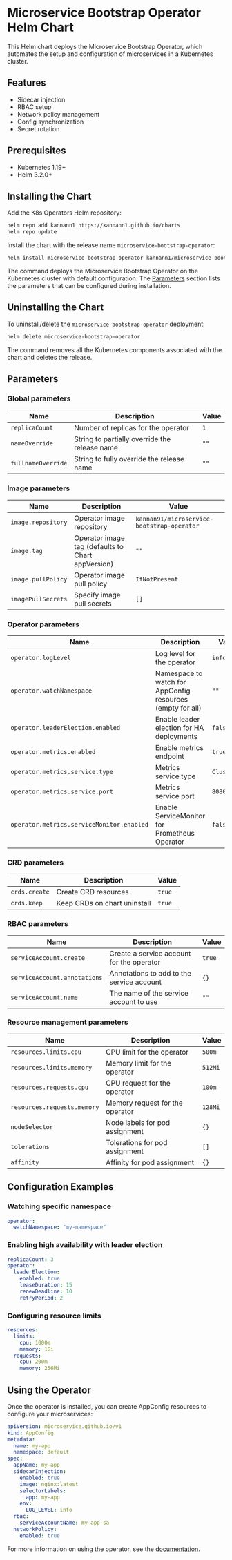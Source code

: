 # Microservice Bootstrap Operator Helm Chart

This Helm chart deploys the Microservice Bootstrap Operator, which automates the setup and configuration of microservices in a Kubernetes cluster.

## Features

- Sidecar injection
- RBAC setup
- Network policy management
- Config synchronization
- Secret rotation

## Prerequisites

- Kubernetes 1.19+
- Helm 3.2.0+

## Installing the Chart

Add the K8s Operators Helm repository:

```bash
helm repo add kannann1 https://kannann1.github.io/charts
helm repo update
```

Install the chart with the release name `microservice-bootstrap-operator`:

```bash
helm install microservice-bootstrap-operator kannann1/microservice-bootstrap-operator
```

The command deploys the Microservice Bootstrap Operator on the Kubernetes cluster with default configuration. The [Parameters](#parameters) section lists the parameters that can be configured during installation.

## Uninstalling the Chart

To uninstall/delete the `microservice-bootstrap-operator` deployment:

```bash
helm delete microservice-bootstrap-operator
```

The command removes all the Kubernetes components associated with the chart and deletes the release.

## Parameters

### Global parameters

| Name                      | Description                                     | Value |
| ------------------------- | ----------------------------------------------- | ----- |
| `replicaCount`            | Number of replicas for the operator             | `1`   |
| `nameOverride`            | String to partially override the release name   | `""`  |
| `fullnameOverride`        | String to fully override the release name       | `""`  |

### Image parameters

| Name                | Description                                        | Value                                    |
| ------------------- | -------------------------------------------------- | ---------------------------------------- |
| `image.repository`  | Operator image repository                          | `kannan91/microservice-bootstrap-operator` |
| `image.tag`         | Operator image tag (defaults to Chart appVersion)  | `""`                                     |
| `image.pullPolicy`  | Operator image pull policy                         | `IfNotPresent`                           |
| `imagePullSecrets`  | Specify image pull secrets                         | `[]`                                     |

### Operator parameters

| Name                                | Description                                                | Value     |
| ----------------------------------- | ---------------------------------------------------------- | --------- |
| `operator.logLevel`                 | Log level for the operator                                 | `info`    |
| `operator.watchNamespace`           | Namespace to watch for AppConfig resources (empty for all) | `""`      |
| `operator.leaderElection.enabled`   | Enable leader election for HA deployments                  | `false`   |
| `operator.metrics.enabled`          | Enable metrics endpoint                                    | `true`    |
| `operator.metrics.service.type`     | Metrics service type                                       | `ClusterIP` |
| `operator.metrics.service.port`     | Metrics service port                                       | `8080`    |
| `operator.metrics.serviceMonitor.enabled` | Enable ServiceMonitor for Prometheus Operator        | `false`   |

### CRD parameters

| Name                | Description                                        | Value   |
| ------------------- | -------------------------------------------------- | ------- |
| `crds.create`       | Create CRD resources                               | `true`  |
| `crds.keep`         | Keep CRDs on chart uninstall                       | `true`  |

### RBAC parameters

| Name                         | Description                                               | Value  |
| ---------------------------- | --------------------------------------------------------- | ------ |
| `serviceAccount.create`      | Create a service account for the operator                 | `true` |
| `serviceAccount.annotations` | Annotations to add to the service account                 | `{}`   |
| `serviceAccount.name`        | The name of the service account to use                    | `""`   |

### Resource management parameters

| Name                | Description                                        | Value   |
| ------------------- | -------------------------------------------------- | ------- |
| `resources.limits.cpu`      | CPU limit for the operator                 | `500m`  |
| `resources.limits.memory`   | Memory limit for the operator              | `512Mi` |
| `resources.requests.cpu`    | CPU request for the operator               | `100m`  |
| `resources.requests.memory` | Memory request for the operator            | `128Mi` |
| `nodeSelector`              | Node labels for pod assignment             | `{}`    |
| `tolerations`               | Tolerations for pod assignment             | `[]`    |
| `affinity`                  | Affinity for pod assignment                | `{}`    |

## Configuration Examples

### Watching specific namespace

```yaml
operator:
  watchNamespace: "my-namespace"
```

### Enabling high availability with leader election

```yaml
replicaCount: 3
operator:
  leaderElection:
    enabled: true
    leaseDuration: 15
    renewDeadline: 10
    retryPeriod: 2
```

### Configuring resource limits

```yaml
resources:
  limits:
    cpu: 1000m
    memory: 1Gi
  requests:
    cpu: 200m
    memory: 256Mi
```

## Using the Operator

Once the operator is installed, you can create AppConfig resources to configure your microservices:

```yaml
apiVersion: microservice.github.io/v1
kind: AppConfig
metadata:
  name: my-app
  namespace: default
spec:
  appName: my-app
  sidecarInjection:
    enabled: true
    image: nginx:latest
    selectorLabels:
      app: my-app
    env:
      LOG_LEVEL: info
  rbac:
    serviceAccountName: my-app-sa
  networkPolicy:
    enabled: true
```

For more information on using the operator, see the [documentation](https://github.com/kannann1/microservice-bootstrap-operator/tree/main/docs).
